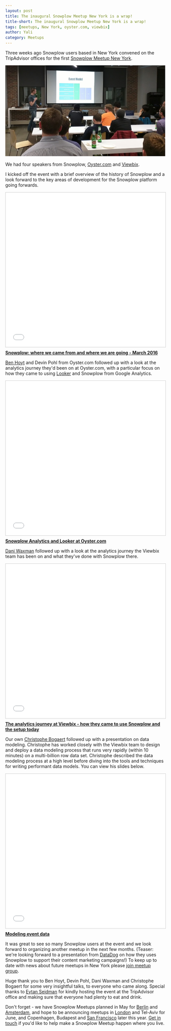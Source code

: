 ```yaml
---
layout: post
title: The inaugural Snowplow Meetup New York is a wrap!
title-short: The inaugural Snowplow Meetup New York is a wrap!
tags: [meetups, New York, oyster.com, viewbix]
author: Yali
category: Meetups
---
```


Three weeks ago Snowplow users based in New York convened on the TripAdvisor offices for the first [Snowplow Meetup New York][new-york-meetup].

![christophe-at-snowplow-meetup-new-york-1][img1]

We had four speakers from Snowplow, [Oyster.com][oyster] and [Viewbix][viewbix].

<!--more-->

I kicked off the event with a brief overview of the history of Snowplow and a look forward to the key areas of development for the Snowplow platform going forwards. 

<div class="iframe-container">
    <iframe src="//www.slideshare.net/slideshow/embed_code/key/BkLX4alEnbV7Qw" width="595" height="485" frameborder="0" marginwidth="0" marginheight="0" scrolling="no" style="border:1px solid #CCC; border-width:1px; margin-bottom:5px; max-width: 100%;" allowfullscreen>     </iframe>
</div> <div style="margin-bottom:5px"> <strong> <a href="//www.slideshare.net/yalisassoon/snowplow-where-we-came-from-and-where-we-are-going-march-2016" title="Snowplow: where we came from and where we are going - March 2016" target="_blank">Snowplow: where we came from and where we are going - March 2016</a> </strong>  </div>

[Ben Hoyt][ben-linkedin] and Devin Pohl from Oyster.com followed up with a look at the analytics journey they'd been on at Oyster.com, with a particular focus on how they came to using [Looker][looker] and Snowplow from Google Analytics. 

<div class="iframe-container">
    <iframe src="//www.slideshare.net/slideshow/embed_code/key/xVtHofE1frziSl" width="595" height="485" frameborder="0" marginwidth="0" marginheight="0" scrolling="no" style="border:1px solid #CCC; border-width:1px; margin-bottom:5px; max-width: 100%;" allowfullscreen>     </iframe>
</div> <div style="margin-bottom:5px"> <strong> <a href="//www.slideshare.net/yalisassoon/snowplow-analytics-and-looker-at-oystercom" title="Snowplow Analytics and Looker at Oyster.com" target="_blank">Snowplow Analytics and Looker at Oyster.com</a> </strong>  </div>

[Dani Waxman][dani-linkedin] followed up with a look at the analytics journey the Viewbix team has been on and what they've done with Snowplow there.

<div class="iframe-container">
    <iframe src="//www.slideshare.net/slideshow/embed_code/key/iBc56J15jfRWXF" width="595" height="485" frameborder="0" marginwidth="0" marginheight="0" scrolling="no" style="border:1px solid #CCC; border-width:1px; margin-bottom:5px; max-width: 100%;" allowfullscreen>     </iframe>
</div> <div style="margin-bottom:5px"> <strong> <a href="//www.slideshare.net/yalisassoon/the-analytics-journey-at-viewbix-how-they-came-to-use-snowplow-and-the-setup-today" title="The analytics journey at Viewbix - how they came to use Snowplow and the setup today" target="_blank">The analytics journey at Viewbix - how they came to use Snowplow and the setup today</a> </strong> </div>

Our own [Christophe Bogaert][christophe] followed up with a presentation on data modeling. Christophe has worked closely with the Viewbix team to design and deploy a data modeling process that runs very rapidly (within 10 minutes) on a multi-billion row data set. Christophe described the data modeling process at a high level before diving into the tools and techniques for writing performant data models. You can view his slides below.

<div class="iframe-container">
    <iframe src="//www.slideshare.net/slideshow/embed_code/key/Av771KKy9SuweS" width="595" height="485" frameborder="0" marginwidth="0" marginheight="0" scrolling="no" style="border:1px solid #CCC; border-width:1px; margin-bottom:5px; max-width: 100%;" allowfullscreen>     </iframe>
</div> <div style="margin-bottom:5px"> <strong> <a href="//www.slideshare.net/yalisassoon/modeling-event-data" title="Modeling event data" target="_blank">Modeling event data</a> </strong> </div>

It was great to see so many Snowplow users at the event and we look forward to organizing another meetup in the next few months. (Teaser: we're looking forward to a presentation from [DataDog][datadog] on how they uses Snowplow to support their content marketing campaigns!) To keep up to date with news about future meetups in New York please [join meetup group][new-york-meetup].

Huge thank you to Ben Hoyt, Devin Pohl, Dani Waxman and Christophe Bogaert for some very insightful talks, to everyone who came along. Special thanks to [Eytan Seidman][eytan-linked] for kindly hosting the event at the TripAdvisor office and making sure that everyone had plenty to eat and drink.

Don't forget - we have Snowplow Meetups planned in May for [Berlin][berlin-meetup] and [Amsterdam][amsterdam-meetup], and hope to be announcing meetups in [London][london-meetup] and Tel-Aviv for June, and Copenhagen, Budapest and [San Francisco][sf-meetup] later this year. [Get in touch][contact] if you'd like to help make a Snowplow Meetup happen where you live.

[new-york-meetup]: http://www.meetup.com/Snowplow-Analytics-New-York/
[sf-meetup]: http://www.meetup.com/Snowplow-Analytics-San-Francisco/
[berlin-meetup]: http://www.meetup.com/Snowplow-Analytics-Berlin/
[amsterdam-meetup]: http://www.meetup.com/Snowplow-Analytics-Amsterdam/
[london-meetup]: http://www.meetup.com/Snowplow-Analytics-London/
[img1]: /assets/img/blog/2016/04/christophe-at-snowplow-meetup-new-york-1.png
[ben-linkedin]: https://www.linkedin.com/in/benhoyt
[eytan-linked]: https://www.linkedin.com/in/eytanseidman
[dani-linkedin]: https://il.linkedin.com/in/daniwaxman
[looker]: http://looker.com/
[christophe]: /blog/authors/christophe/
[datadog]: https://www.datadoghq.com/
[oyster]: http://www.oyster.com/
[viewbix]: http://corp.viewbix.com/
[contact]: /contact/